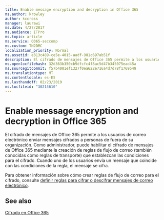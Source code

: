 ```yaml
---
title: Enable message encryption and decryption in Office 365
ms.author: krowley
author: kccross
manager: laurawi
ms.date: 4/27/2017
ms.audience: ITPro
ms.topic: article
ms.service: O365-seccomp
ms.custom: TN2DMC
localization_priority: Normal
ms.assetid: e313c489-ce5e-4015-aadf-981c697ab51f
description: El cifrado de mensajes de Office 365 permite a los usuarios de correo electrónico enviar mensajes cifrados a personas de fuera de su organización. Como administrador, puede habilitar el cifrado de mensajes de Office 365 mediante la creación de reglas de flujo de correo (también conocidas como reglas de transporte) que establezcan las condiciones para el cifrado.
ms.openlocfilehash: 32d363b350cb9dfcfc4f8ac5d47b345075ead45a
ms.sourcegitcommit: f57b4001ef1327f0ea622e716a4d7d78f1769b49
ms.translationtype: MT
ms.contentlocale: es-ES
ms.lasthandoff: 02/23/2019
ms.locfileid: "30215610"
---
```

# <a name="enable-message-encryption-and-decryption-in-office-365"></a>Enable message encryption and decryption in Office 365

El cifrado de mensajes de Office 365 permite a los usuarios de correo electrónico enviar mensajes cifrados a personas de fuera de su organización. Como administrador, puede habilitar el cifrado de mensajes de Office 365 mediante la creación de reglas de flujo de correo (también conocidas como reglas de transporte) que establezcan las condiciones para el cifrado. Cuando uno de los usuarios envía un mensaje que coincide con las condiciones de la regla, el mensaje se cifra.
  
Para obtener información sobre cómo crear reglas de flujo de correo para el cifrado, consulte [definir reglas para cifrar o descifrar mensajes de correo electrónico](https://go.microsoft.com/fwlink/p/?LinkID=402846).
  
## <a name="see-also"></a>See also

[Cifrado en Office 365](https://go.microsoft.com/fwlink/p/?LinkID=392525)

